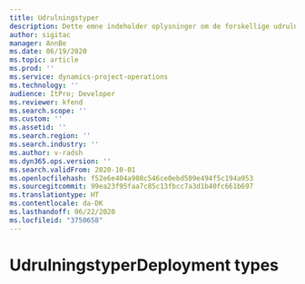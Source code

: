 ```yaml
---
title: Udrulningstyper
description: Dette emne indeholder oplysninger om de forskellige udrulningstyper for projektoperationer og hjælper dig med at fastlægge, hvilke der passer bedst til din virksomhed.
author: sigitac
manager: AnnBe
ms.date: 06/19/2020
ms.topic: article
ms.prod: ''
ms.service: dynamics-project-operations
ms.technology: ''
audience: ItPro; Developer
ms.reviewer: kfend
ms.search.scope: ''
ms.custom: ''
ms.assetid: ''
ms.search.region: ''
ms.search.industry: ''
ms.author: v-radsh
ms.dyn365.ops.version: ''
ms.search.validFrom: 2020-10-01
ms.openlocfilehash: f52e6e404a908c546ce0ebd509e494f5c194a953
ms.sourcegitcommit: 99ea23f95faa7c85c13fbcc7a3d1b40fc661b697
ms.translationtype: HT
ms.contentlocale: da-DK
ms.lasthandoff: 06/22/2020
ms.locfileid: "3750658"
---
```

# <a name="deployment-types"></a><span data-ttu-id="1a7ff-103">Udrulningstyper</span><span class="sxs-lookup"><span data-stu-id="1a7ff-103">Deployment types</span></span>

